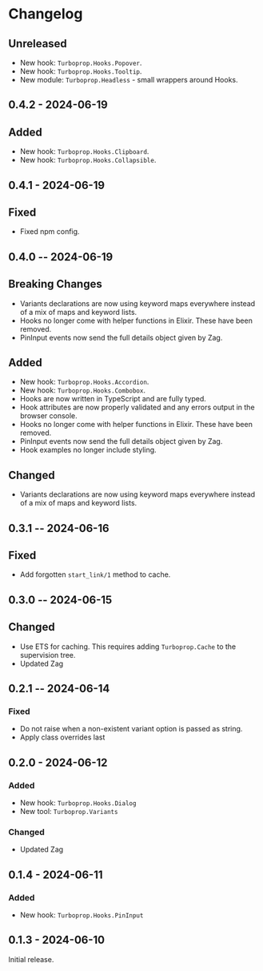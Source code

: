 # Changelog

## Unreleased

- New hook: `Turboprop.Hooks.Popover`.
- New hook: `Turboprop.Hooks.Tooltip`.
- New module: `Turboprop.Headless` - small wrappers around Hooks.

## 0.4.2 - 2024-06-19

## Added

- New hook: `Turboprop.Hooks.Clipboard`.
- New hook: `Turboprop.Hooks.Collapsible`.

## 0.4.1 - 2024-06-19

## Fixed

- Fixed npm config.

## 0.4.0 -- 2024-06-19

## Breaking Changes

- Variants declarations are now using keyword maps everywhere instead of a mix of maps and keyword lists.
- Hooks no longer come with helper functions in Elixir. These have been removed.
- PinInput events now send the full details object given by Zag.

## Added

- New hook: `Turboprop.Hooks.Accordion`.
- New hook: `Turboprop.Hooks.Combobox`.
- Hooks are now written in TypeScript and are fully typed.
- Hook attributes are now properly validated and any errors output in the browser console.
- Hooks no longer come with helper functions in Elixir. These have been removed.
- PinInput events now send the full details object given by Zag.
- Hook examples no longer include styling.

## Changed

- Variants declarations are now using keyword maps everywhere instead of a mix of maps and keyword lists.

## 0.3.1 -- 2024-06-16

## Fixed

- Add forgotten `start_link/1` method to cache.

## 0.3.0 -- 2024-06-15

## Changed

- Use ETS for caching. This requires adding `Turboprop.Cache` to the supervision tree.
- Updated Zag

## 0.2.1 -- 2024-06-14

### Fixed

- Do not raise when a non-existent variant option is passed as string.
- Apply class overrides last

## 0.2.0 - 2024-06-12

### Added

- New hook: `Turboprop.Hooks.Dialog`
- New tool: `Turboprop.Variants`

### Changed

- Updated Zag

## 0.1.4 - 2024-06-11

### Added

- New hook: `Turboprop.Hooks.PinInput`

## 0.1.3 - 2024-06-10

Initial release.
